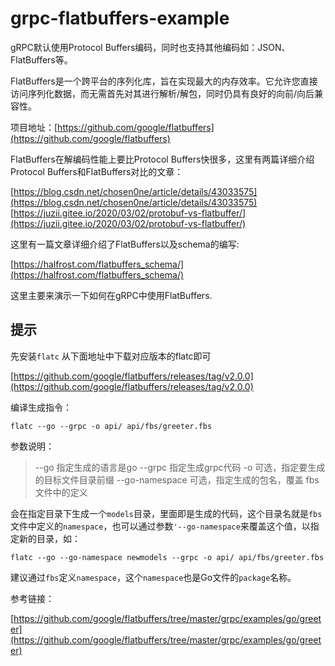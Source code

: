 # grpc-flatbuffers-example

gRPC默认使用Protocol Buffers编码，同时也支持其他编码如：JSON、FlatBuffers等。

FlatBuffers是一个跨平台的序列化库，旨在实现最大的内存效率。它允许您直接访问序列化数据，而无需首先对其进行解析/解包，同时仍具有良好的向前/向后兼容性。

项目地址：[https://github.com/google/flatbuffers](https://github.com/google/flatbuffers)

FlatBuffers在解编码性能上要比Protocol Buffers快很多，这里有两篇详细介绍Protocol Buffers和FlatBuffers对比的文章：

[https://blog.csdn.net/chosen0ne/article/details/43033575](https://blog.csdn.net/chosen0ne/article/details/43033575)
[https://juzii.gitee.io/2020/03/02/protobuf-vs-flatbuffer/](https://juzii.gitee.io/2020/03/02/protobuf-vs-flatbuffer/)

这里有一篇文章详细介绍了FlatBuffers以及schema的编写:

[https://halfrost.com/flatbuffers_schema/](https://halfrost.com/flatbuffers_schema/)

这里主要来演示一下如何在gRPC中使用FlatBuffers.


## 提示

先安装`flatc` 从下面地址中下载对应版本的flatc即可

[https://github.com/google/flatbuffers/releases/tag/v2.0.0](https://github.com/google/flatbuffers/releases/tag/v2.0.0)

编译生成指令：

```shell
flatc --go --grpc -o api/ api/fbs/greeter.fbs
```

参数说明：

> --go 指定生成的语言是go
> --grpc 指定生成grpc代码
> -o 可选，指定要生成的目标文件目录前缀
> --go-namespace 可选，指定生成的包名，覆盖 fbs 文件中的定义

会在指定目录下生成一个`models`目录，里面即是生成的代码，这个目录名就是`fbs`文件中定义的`namespace`，也可以通过参数`'--go-namespace`来覆盖这个值，以指定新的目录，如：

```shell
flatc --go --go-namespace newmodels --grpc -o api/ api/fbs/greeter.fbs
```

建议通过`fbs`定义`namespace`，这个`namespace`也是Go文件的`package`名称。


参考链接：

[https://github.com/google/flatbuffers/tree/master/grpc/examples/go/greeter](https://github.com/google/flatbuffers/tree/master/grpc/examples/go/greeter)

